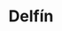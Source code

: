 ---
title: Delfín
date: 
draft: false

# descripcion
description : Delfín

materials: Plata 925

color: Plateado

dimensions: 2cm x 1,5cm

code: 02-14-0211

type: "Dijes"

categories: []

price: $3.240,00

price_eftvo: $2.750,00

# Images
# first image will be shown in the product page
images:
  # - image: "images/path_to_image"
  # La ubicacion de las imagenes es imagenes/Dijes/Dijes.Plata/02-14-0211-delfin
  - image: "./images/dijes/plata/02-14-0211-delfin.JPG"
---